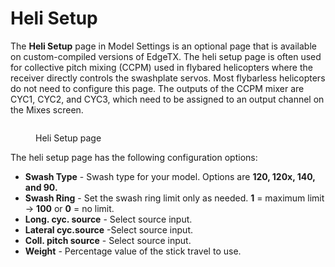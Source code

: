 # Heli Setup

The **Heli Setup** page in Model Settings is an optional page that is available on custom-compiled versions of EdgeTX. The heli setup page is often used for collective pitch mixing (CCPM) used in flybared helicopters where the receiver directly controls the swashplate servos. Most flybarless helicopters do not need to configure this page. The outputs of the CCPM mixer are CYC1, CYC2, and CYC3, which need to be assigned to an output channel on the Mixes screen.

<figure><img src="/.gitbook/assets/helisetup.jpg" alt=""><figcaption><p>Heli Setup page</p></figcaption></figure>

The heli setup page has the following configuration options:

* **Swash Type** - Swash type for your model. Options are **120, 120x, 140, and 90.**
* **Swash Ring** - Set the swash ring limit only as needed. **1** = maximum limit -> **100** or **0** = no limit.&#x20;
* **Long. cyc. source** - Select source input.
* **Lateral cyc.source** -Select source input.
* **Coll. pitch source** - Select source input.&#x20;
* **Weight** - Percentage value of the stick travel to use.&#x20;
